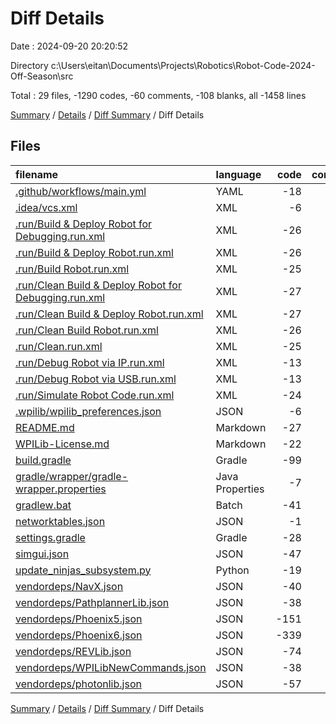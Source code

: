 # Diff Details

Date : 2024-09-20 20:20:52

Directory c:\\Users\\eitan\\Documents\\Projects\\Robotics\\Robot-Code-2024-Off-Season\\src

Total : 29 files, -1290 codes, -60 comments, -108 blanks, all -1458 lines

[Summary](results.md) / [Details](details.md) / [Diff Summary](diff.md) / Diff Details

## Files

| filename                                                                                                                    | language        | code | comment | blank | total |
|:----------------------------------------------------------------------------------------------------------------------------|:----------------|-----:|--------:|------:|------:|
| [.github/workflows/main.yml](/.github/workflows/main.yml)                                                                   | YAML            |  -18 |       0 |    -8 |   -26 |
| [.idea/vcs.xml](/.idea/vcs.xml)                                                                                             | XML             |   -6 |       0 |    -1 |    -7 |
| [.run/Build & Deploy Robot for Debugging.run.xml](/.run/Build%20&%20Deploy%20Robot%20for%20Debugging.run.xml)               | XML             |  -26 |       0 |    -1 |   -27 |
| [.run/Build & Deploy Robot.run.xml](/.run/Build%20&%20Deploy%20Robot.run.xml)                                               | XML             |  -26 |       0 |    -1 |   -27 |
| [.run/Build Robot.run.xml](/.run/Build%20Robot.run.xml)                                                                     | XML             |  -25 |       0 |    -1 |   -26 |
| [.run/Clean Build & Deploy Robot for Debugging.run.xml](/.run/Clean%20Build%20&%20Deploy%20Robot%20for%20Debugging.run.xml) | XML             |  -27 |       0 |    -1 |   -28 |
| [.run/Clean Build & Deploy Robot.run.xml](/.run/Clean%20Build%20&%20Deploy%20Robot.run.xml)                                 | XML             |  -27 |       0 |    -1 |   -28 |
| [.run/Clean Build Robot.run.xml](/.run/Clean%20Build%20Robot.run.xml)                                                       | XML             |  -26 |       0 |    -1 |   -27 |
| [.run/Clean.run.xml](/.run/Clean.run.xml)                                                                                   | XML             |  -25 |       0 |    -1 |   -26 |
| [.run/Debug Robot via IP.run.xml](/.run/Debug%20Robot%20via%20IP.run.xml)                                                   | XML             |  -13 |       0 |    -1 |   -14 |
| [.run/Debug Robot via USB.run.xml](/.run/Debug%20Robot%20via%20USB.run.xml)                                                 | XML             |  -13 |       0 |    -1 |   -14 |
| [.run/Simulate Robot Code.run.xml](/.run/Simulate%20Robot%20Code.run.xml)                                                   | XML             |  -24 |       0 |     0 |   -24 |
| [.wpilib/wpilib_preferences.json](/.wpilib/wpilib_preferences.json)                                                         | JSON            |   -6 |       0 |     0 |    -6 |
| [README.md](/README.md)                                                                                                     | Markdown        |  -27 |       0 |   -20 |   -47 |
| [WPILib-License.md](/WPILib-License.md)                                                                                     | Markdown        |  -22 |       0 |    -3 |   -25 |
| [build.gradle](/build.gradle)                                                                                               | Gradle          |  -99 |     -20 |   -27 |  -146 |
| [gradle/wrapper/gradle-wrapper.properties](/gradle/wrapper/gradle-wrapper.properties)                                       | Java Properties |   -7 |       0 |    -1 |    -8 |
| [gradlew.bat](/gradlew.bat)                                                                                                 | Batch           |  -41 |     -30 |   -22 |   -93 |
| [networktables.json](/networktables.json)                                                                                   | JSON            |   -1 |       0 |    -1 |    -2 |
| [settings.gradle](/settings.gradle)                                                                                         | Gradle          |  -28 |       0 |    -3 |   -31 |
| [simgui.json](/simgui.json)                                                                                                 | JSON            |  -47 |       0 |    -1 |   -48 |
| [update_ninjas_subsystem.py](/update_ninjas_subsystem.py)                                                                   | Python          |  -19 |     -10 |   -11 |   -40 |
| [vendordeps/NavX.json](/vendordeps/NavX.json)                                                                               | JSON            |  -40 |       0 |     0 |   -40 |
| [vendordeps/PathplannerLib.json](/vendordeps/PathplannerLib.json)                                                           | JSON            |  -38 |       0 |     0 |   -38 |
| [vendordeps/Phoenix5.json](/vendordeps/Phoenix5.json)                                                                       | JSON            | -151 |       0 |     0 |  -151 |
| [vendordeps/Phoenix6.json](/vendordeps/Phoenix6.json)                                                                       | JSON            | -339 |       0 |     0 |  -339 |
| [vendordeps/REVLib.json](/vendordeps/REVLib.json)                                                                           | JSON            |  -74 |       0 |     0 |   -74 |
| [vendordeps/WPILibNewCommands.json](/vendordeps/WPILibNewCommands.json)                                                     | JSON            |  -38 |       0 |    -1 |   -39 |
| [vendordeps/photonlib.json](/vendordeps/photonlib.json)                                                                     | JSON            |  -57 |       0 |     0 |   -57 |

[Summary](results.md) / [Details](details.md) / [Diff Summary](diff.md) / Diff Details